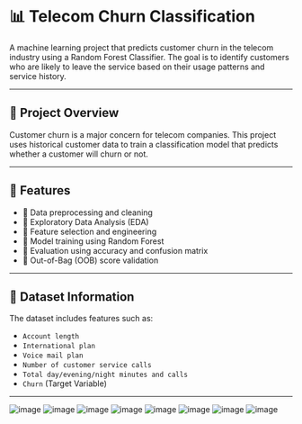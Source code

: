 # 📊 Telecom Churn Classification

A machine learning project that predicts customer churn in the telecom industry using a Random Forest Classifier. The goal is to identify customers who are likely to leave the service based on their usage patterns and service history.

---

## 📁 Project Overview

Customer churn is a major concern for telecom companies. This project uses historical customer data to train a classification model that predicts whether a customer will churn or not.

---

## 🚀 Features

- 🔹 Data preprocessing and cleaning  
- 🔹 Exploratory Data Analysis (EDA)  
- 🔹 Feature selection and engineering  
- 🔹 Model training using Random Forest  
- 🔹 Evaluation using accuracy and confusion matrix  
- 🔹 Out-of-Bag (OOB) score validation

---

## 📌 Dataset Information

The dataset includes features such as:

- `Account length`
- `International plan`
- `Voice mail plan`
- `Number of customer service calls`
- `Total day/evening/night minutes and calls`
- `Churn` (Target Variable)

---
![image](https://github.com/user-attachments/assets/f41d931f-f9b3-464d-ac24-f4f6db032b3d)
![image](https://github.com/user-attachments/assets/538faf4b-86e7-4ca4-8fb9-4df459e585b1)
![image](https://github.com/user-attachments/assets/fa3fd300-64e5-4e20-9e7f-0f7cb4d8b28c)
![image](https://github.com/user-attachments/assets/7f37350b-7a90-4744-ba45-7a88cef52aff)
![image](https://github.com/user-attachments/assets/ff6dc3f2-49f9-491f-ae29-1490cc476b70)
![image](https://github.com/user-attachments/assets/2b7350e7-0a7c-4fcd-9188-a17a19cc7744)
![image](https://github.com/user-attachments/assets/515c58d9-843c-490b-b128-a825880c5fae)
![image](https://github.com/user-attachments/assets/675ded91-1223-4290-b8fd-98031f4e622c)


